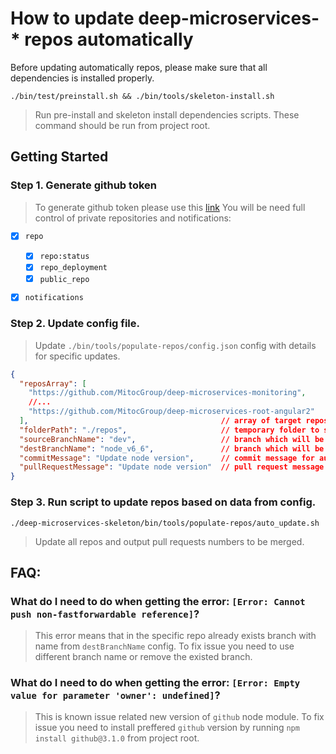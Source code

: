 How to update deep-microservices-* repos automatically
======================================================

Before updating automatically repos, please make sure that all dependencies is installed properly.
```
./bin/test/preinstall.sh && ./bin/tools/skeleton-install.sh
```
> Run pre-install and skeleton install dependencies scripts. These command should be run from project root.
         
## Getting Started

### Step 1. Generate github token


> To generate github token please use this [link](https://github.com/blog/1509-personal-api-tokens)
> You will be need  full control of private repositories and notifications:  

- [x] `repo`
    - [x] `repo:status`
    - [x] `repo_deployment` 
    - [x] `public_repo`
    
- [x] `notifications`

	
### Step 2. Update config file. 

> Update `./bin/tools/populate-repos/config.json` config with details for specific updates. 

```json
{
  "reposArray": [                        
    "https://github.com/MitocGroup/deep-microservices-monitoring",
    //...
    "https://github.com/MitocGroup/deep-microservices-root-angular2"
  ],                                           // array of target repos to update
  "folderPath": "./repos",                     // temporary folder to store repos
  "sourceBranchName": "dev",                   // branch which will be used as source for updating
  "destBranchName": "node_v6_6",               // branch which will be used as destination 
  "commitMessage": "Update node version",      // commit message for auto update changes 
  "pullRequestMessage": "Update node version"  // pull request message for auto update changes 
}
```

### Step 3. Run script to update repos based on data from config.
```
./deep-microservices-skeleton/bin/tools/populate-repos/auto_update.sh
```
> Update all repos and output pull requests numbers to be merged. 

## FAQ: 

### What do I need to do when getting the error: `[Error: Cannot push non-fastforwardable reference]`?
> This error means that in the specific repo already exists branch with name from `destBranchName` config.
> To fix issue you need to use different branch name or remove the existed branch.

### What do I need to do when getting the error: `[Error: Empty value for parameter 'owner': undefined]`?
> This is known issue related new version of `github` node module.
> To fix issue you need to install preffered `github` version by running `npm install github@3.1.0` from project root.
